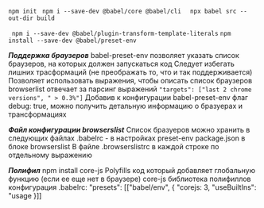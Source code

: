 ```npm init ```
```npm i --save-dev @babel/core @babel/cli  ```
```npx babel src --out-dir build```

``` npm i --save-dev @babel/plugin-transform-template-literals```
``` npm install --save-dev @babel/preset-env ```

***Поддержка браузеров***
babel-preset-env позволяет указать список браузеров, на которых должен запускаться код
Следует избегать лишних трасформаций (не преображать то, что и так поддерживается)
Позволяет использовать выражения, чтобы описать список браузеров
browserlist отвечает за парсинг выражений
```"targets": ["last 2 chrome versions", " > 0.3%"]```
Добавив к конфигурации babel-preset-env флаг debug: true, можно получить детальную информацию о бразуерах и трансформациях
<!-- https://browserl.ist/  проверить версию браузера-->


***Файл конфигурации browserslist***
Список бразуеров можно хранить в следующих файлах
.babelrc - в настройках preset-env
package.json в блоке browserslist
В файле .browserslistrc в каждой строке по отдельному выражению

***Полифил***
npm install core-js
Polyfills код который добавляет глобальную функцию (если ее еще нет в браузере)
core-js библиотека полифиллов
конфигурация .babelrc:
"presets": [["babel/env", {
    "corejs: 3,
    "useBuiltIns": "usage
}]]